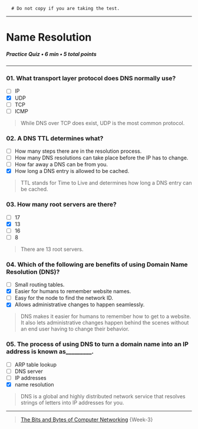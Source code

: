 ```
  # Do not copy if you are taking the test.
```
--- 

# Name Resolution   
##### Practice Quiz • 6 min • 5 total points 
----- 


### 01.  What transport layer protocol does DNS normally use?
       
- [ ]  IP       
- [x]  UDP       
- [ ]  TCP       
- [ ]  ICMP   

> While DNS over TCP does exist, UDP is the most common protocol.


### 02.  A DNS TTL determines what?
       
- [ ]  How many steps there are in the resolution process.       
- [ ]  How many DNS resolutions can take place before the IP has to change.       
- [ ]  How far away a DNS can be from you.       
- [x]  How long a DNS entry is allowed to be cached.   

> TTL stands for Time to Live and determines how long a DNS entry can be cached.


### 03.  How many root servers are there?
       
- [ ]  17       
- [x]  13       
- [ ]  16       
- [ ]  8    

> There are 13 root servers.


### 04.  Which of the following are benefits of using Domain Name Resolution (DNS)?
       
- [ ]  Small routing tables.       
- [x]  Easier for humans to remember website names.          
- [ ]  Easy for the node to find the network ID.       
- [x]  Allows administrative changes to happen seamlessly.   

> DNS makes it easier for humans to remember how to get to a website. It also lets administrative changes happen behind the scenes without an end user having to change their behavior.     


### 05.  The process of using DNS to turn a domain name into an IP address is known as_________.
       
- [ ]  ARP table lookup       
- [ ]  DNS server       
- [ ]  IP addresses       
- [x]  name resolution     

> DNS is a global and highly distributed network service that resolves strings of letters into IP addresses for you. 




--- 
> [The Bits and Bytes of Computer Networking](https://www.coursera.org/learn/computer-networking/) {Week-3} 
